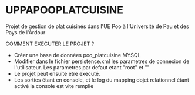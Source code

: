 # UPPAPOOPLATCUISINE
Projet de gestion de plat cuisinés dans l'UE Poo à l'Université de Pau et des Pays de l'Ardour

COMMENT EXECUTER LE PROJET ?

<ul>
  <li>Créer une base de données poo_platcuisine MYSQL</>
  <li>Modifier dans le fichier persistence.xml les parametres de connexion de l'utilisateur. Les parametres par defaut etant "root" et ""</>
  <li>Le projet peut ensuite etre executé.</>
  <li>Les sorties étant en console, et le log du mapping objet relationnel étant activé la console est vite remplie</>
</ul>
